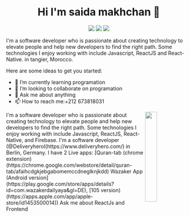 

<h1 align="center">Hi I'm saida makhchan 👋 </h1>
<p align="center">
    <a href="https://www.linkedin.com/in/saida makhchan"><img src="https://img.shields.io/badge/linkedin-230177?style=flat&logo=linkedin&logoColor=white"/></a>
    <a href="https://www.youtube.com/c/DevDynamos"><img src="https://img.shields.io/badge/youtube-FF0000?style=flat&logo=youtube&logoColor=white"/></a>
    <a href="https://www.instagram.com/saida makhchan"><img src="https://img.shields.io/badge/instagram-E4405F?style=flat&logo=instagram&logoColor=white"/></a>
</p>


I'm a software developer who is passionate about creating technology to elevate people and help new developers to find the right path. Some technologies I enjoy working with include Javascript, ReactJS and React-Native. in tangier, Morocco.

Here are some ideas to get you started:


- 🌱 I’m currently learning programation
- 👯 I’m looking to collaborate on programation
- 💬 Ask me about anything
- 📫 How to reach me:+212 673818031
  
<img src="https://github.com/mohamedabusrea/mohamedabusrea/blob/master/profile-img.png" align="right" width="25%"/>
I'm a software developer who is passionate about creating technology to elevate people and help new developers to find the right path. Some technologies I enjoy working with include Javascript, ReactJS, React-Native, and Firebase.
I'm a software developer (@Deliveryherol(https://www.deliveryhero.com/) in Berlin, Germany.
I have 2 Live apps:
[Quran-tab (chrome extension)(https://chrome.google.com/webstore/detail/quran-tab/afaihcdgkjebgabomemccdneglknjkdd)
Wazaker App (Android version](https://play.google.com/store/apps/details?id=com.wazakerdailyaya&gl=DE), [105 version) (https://apps.apple.com/app/apple- store/id1453500014))
Ask me about ReactJs and Frontend
